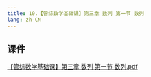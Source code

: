 ```yaml
---
title: 10.【管综数学基础课】第三章 数列 第一节 数列
lang: zh-CN
---
```


## 课件
[【管综数学基础课】第三章 数列 第一节 数列.pdf](..%2F..%2Fpublic%2Fmath%2F1.%E6%95%B0%E5%AD%A6-%E5%9F%BA%E7%A1%80%E7%9F%A5%E8%AF%86%2F10.%E3%80%90%E7%AE%A1%E7%BB%BC%E6%95%B0%E5%AD%A6%E5%9F%BA%E7%A1%80%E8%AF%BE%E3%80%91%E7%AC%AC%E4%B8%89%E7%AB%A0%20%E6%95%B0%E5%88%97%20%E7%AC%AC%E4%B8%80%E8%8A%82%20%E6%95%B0%E5%88%97%2F%E3%80%90%E7%AE%A1%E7%BB%BC%E6%95%B0%E5%AD%A6%E5%9F%BA%E7%A1%80%E8%AF%BE%E3%80%91%E7%AC%AC%E4%B8%89%E7%AB%A0%20%E6%95%B0%E5%88%97%20%E7%AC%AC%E4%B8%80%E8%8A%82%20%E6%95%B0%E5%88%97.pdf)






